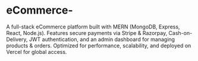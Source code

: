 # eCommerce-
A full-stack eCommerce platform built with MERN (MongoDB, Express, React, Node.js). Features secure payments via Stripe &amp; Razorpay, Cash-on-Delivery, JWT authentication, and an admin dashboard for managing products &amp; orders. Optimized for performance, scalability, and deployed on Vercel for global access.
